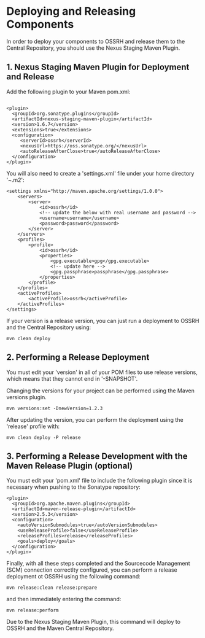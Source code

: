 # Deploying and Releasing Components

In order to deploy your components to OSSRH and release them to the Central Repository, you should use the Nexus Staging Maven Plugin.

## 1. Nexus Staging Maven Plugin for Deployment and Release
Add the following plugin to your Maven pom.xml:
```

<plugin>
  <groupId>org.sonatype.plugins</groupId>
  <artifactId>nexus-staging-maven-plugin</artifactId>
  <version>1.6.7</version>
  <extensions>true</extensions>
  <configuration>
     <serverId>ossrh</serverId>
     <nexusUrl>https://oss.sonatype.org/</nexusUrl>
     <autoReleaseAfterClose>true</autoReleaseAfterClose>
  </configuration>
</plugin>

```

You will also need to create a 'settings.xml' file under your home directory '~\.m2':
```
<settings xmlns="http://maven.apache.org/settings/1.0.0">
    <servers>
        <server>
            <id>ossrh</id>
			<!-- update the below with real username and password -->
            <username>username</username>
            <password>password</password>
        </server>
    </servers>
    <profiles>
        <profile>
            <id>ossrh</id>
            <properties>
                <gpg.executable>gpg</gpg.executable>
				<!-- update here -->
                <gpg.passphrase>passphrase</gpg.passphrase>
            </properties>
        </profile>
    </profiles>
    <activeProfiles>
        <activeProfile>ossrh</activeProfile>
    </activeProfiles>
</settings>
```


If your version is a release version, you can just run a deployment to OSSRH and the Central Repository using:
```
mvn clean deploy
```
## 2. Performing a Release Deployment
You must edit your 'version' in all of your POM files to use release versions, which means that they cannot end in '-SNAPSHOT'.

Changing the versions for your project can be performed using the Maven versions plugin.
```
mvn versions:set -DnewVersion=1.2.3
```
After updating the version, you can perform the deployment using the 'release' profile with:
```
mvn clean deploy -P release
```

## 3. Performing a Release Development with the Maven Release Plugin (optional)
You must edit your 'pom.xml' file to include the following plugin since it is necessary when pushing to the Sonatype repository:
```
<plugin>
  <groupId>org.apache.maven.plugins</groupId>
  <artifactId>maven-release-plugin</artifactId>
  <version>2.5.3</version>
  <configuration>
    <autoVersionSubmodules>true</autoVersionSubmodules>
    <useReleaseProfile>false</useReleaseProfile>
    <releaseProfiles>release</releaseProfiles>
    <goals>deploy</goals>
  </configuration>
</plugin>
```

Finally, with all these steps completed and the Sourcecode Management (SCM) connection correctlty configured, you can perform a release deployment ot OSSRH using the following command:
```
mvn release:clean release:prepare
```
and then immediately entering the command:
```
mvn release:perform
```
Due to the Nexus Staging Maven Plugin, this command will deploy to OSSRH and the Maven Central Repository.
